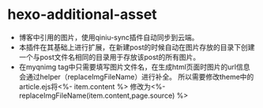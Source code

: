 hexo-additional-asset
=====================
* 博客中引用的图片，使用qiniu-sync插件自动同步到云端。
* 本插件在其基础上进行扩展，在新建post的时候自动在图片存放的目录下创建一个与post文件名相同的目录用于存放该post的所有图片。
* 在myqnimg
tag中只需要填写图片文件名，在生成html页面时图片的url信息会通过helper（replaceImgFileName）进行补全。
所以需要修改theme中的article.ejs将<%- item.content %>
修改为<%- replaceImgFileName(item.content,page.source) %>